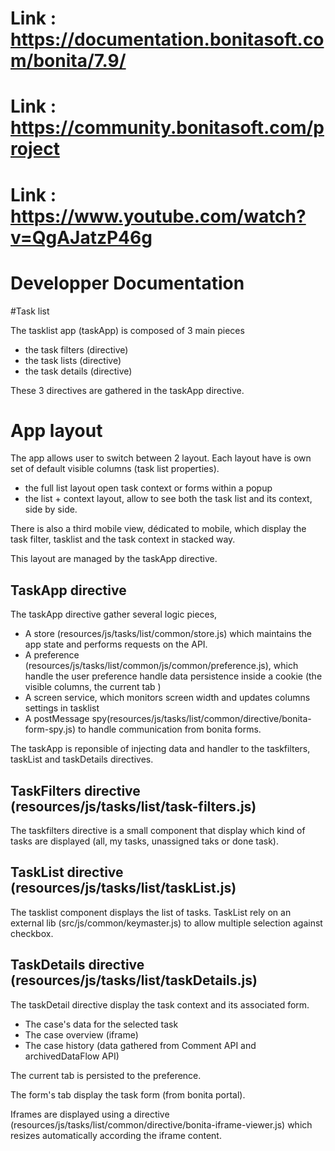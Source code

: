 # Link : https://documentation.bonitasoft.com/bonita/7.9/ <br>
# Link : https://community.bonitasoft.com/project <br>
# Link : https://www.youtube.com/watch?v=QgAJatzP46g <br>


# Developper Documentation

#Task list

The tasklist app (taskApp) is composed of 3 main pieces
- the task filters (directive)
- the task lists (directive)
- the task details (directive)

These 3 directives are gathered in the taskApp directive.

# App layout

The app allows user to switch between 2 layout. Each layout have is own set of default visible columns (task list properties). 
- the full list layout open task context or forms within a popup
- the list + context layout, allow to see both the task list and its context, side by side.

There is also a third mobile view, dédicated to mobile, which display the task filter, tasklist and the task context in stacked way.

This layout are managed by the taskApp directive.

## TaskApp directive

The taskApp directive gather several logic pieces,
- A store (resources/js/tasks/list/common/store.js) which maintains the app state and performs requests on the API.
- A preference (resources/js/tasks/list/common/js/common/preference.js), which handle the user preference handle data persistence inside a cookie (the visible columns, the current tab )
- A screen service, which monitors screen width and updates columns settings in tasklist
- A postMessage spy(resources/js/tasks/list/common/directive/bonita-form-spy.js) to handle communication from bonita forms.

The taskApp is reponsible of injecting data and handler to the taskfilters, taskList and taskDetails directives.

## TaskFilters directive (resources/js/tasks/list/task-filters.js)

The taskfilters directive is a small component that display which kind of tasks are displayed (all, my tasks, unassigned taks or done task). 

## TaskList directive (resources/js/tasks/list/taskList.js)

The tasklist component displays the list of tasks. TaskList rely on an external lib (src/js/common/keymaster.js) to allow multiple selection against checkbox.

## TaskDetails directive (resources/js/tasks/list/taskDetails.js)

The taskDetail directive display the task context and its associated form.
  - The case's data for the selected task
  - The case overview (iframe)
  - The case history (data gathered from Comment API and archivedDataFlow API)

The current tab is persisted to the preference.

The form's tab display the task form (from bonita portal). 

Iframes are displayed using a directive (resources/js/tasks/list/common/directive/bonita-iframe-viewer.js) which resizes automatically according the iframe content.
